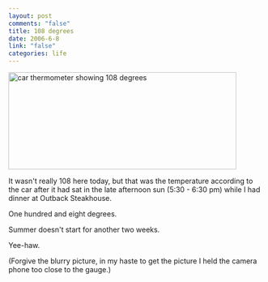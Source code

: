 ```yaml
--- 
layout: post
comments: "false"
title: 108 degrees
date: 2006-6-8
link: "false"
categories: life
---
```

<img src="http://www.zanshin.net/images/108.jpg" width="450" height="192" alt="car thermometer showing 108 degrees">

It wasn't really 108 here today, but that was the temperature according to the car after it had sat in the late afternoon sun (5:30 - 6:30 pm) while I had dinner at Outback Steakhouse.

One hundred and eight degrees.

Summer doesn't start for another two weeks.

Yee-haw.

(Forgive the blurry picture, in my haste to get the picture I held the camera phone too close to the gauge.)
